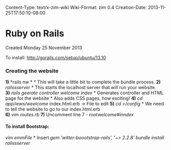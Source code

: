 Content-Type: text/x-zim-wiki
Wiki-Format: zim 0.4
Creation-Date: 2013-11-25T17:50:10-08:00

# Ruby on Rails
Created Monday 25 November 2013

To install:
http://gorails.com/setup/ubuntu/13.10

### Creating the website
**1)** *rails nw <webssiteName>	*
	* This will take a little bit to complete the bundle process.
**2)** *railssserver*
	* This starts the localhost server that will run your website.	
**3)** *rails geerate  controller welcome index*
	* Generates controller and HTML page for the website
	* Also adds CSS pages, how exciting!
**4)** *cd app/iews/weelcome*
	index.html.erb -> File to edit
**5)** *cd <webiteDir>>/config*
	* We need to tell the website to go to our index.html.erb	
**6)** *vim routes.rb*
**7)** Uncomment line 7 - *rootwelcome#inndex*

#### To install Bootstrap:
*vim emmFile*
	* Insert *gem 'witter-boootstrap-rails', '~> 2.2.8'*
*bundle install*
*railssserver*


